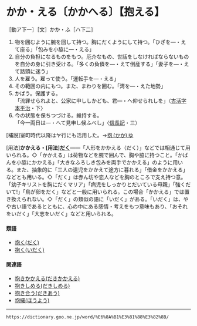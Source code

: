 # かか・える〔かかへる〕【抱える】

［動ア下一］［文］かか・ふ［ハ下二］
1. 物を囲むように腕を回して持つ。胸にだくようにして持つ。「ひざを―・えて座る」「包みを小脇に―・える」
2. 自分の負担になるものをもつ。厄介なもの、世話をしなければならないものを自分の身に引き受ける。「多くの負債を―・えて倒産する」「妻子を―・えて路頭に迷う」
3. 人を雇う。雇って使う。「運転手を―・える」
4. その範囲の内にもつ。また、まわりを囲む。「湾を―・えた地勢」
5. かばう。保護する。    
    「流罪せられよと、公家に申ししかども、君―・へ仰せられしを」〈[古活字本平治](https://dictionary.goo.ne.jp/word/%E5%B9%B3%E6%B2%BB%E7%89%A9%E8%AA%9E/#jn-198224)・下〉
6. 今の状態を保ちつづける。維持する。    
    「今一両日は―・へて見申し候ふべし」〈[信長記](https://dictionary.goo.ne.jp/word/%E4%BF%A1%E9%95%B7%E8%A8%98/#jn-115116)・三〉
        

\[補説\]室町時代以降はヤ行にも活用した。→[抱 (かか) ゆ](https://dictionary.goo.ne.jp/word/%E6%8A%B1%E3%82%86/#jn-37930)

\[用法\]**かかえる・\[用法\][だく](https://dictionary.goo.ne.jp/word/%E3%81%A0%E3%81%8F/#jn-135816)**――「人形をかかえる（だく）」などでは相通じて用いられる。◇「かかえる」は荷物などを腕で囲んで、胸や脇に持つこと。「かばんを小脇にかかえる」「大きなふろしき包みを両手でかかえる」のように用いる。また、抽象的に「三人の遺児をかかえて途方に暮れる」「借金をかかえる」などとも用いる。◇「だく」は赤ん坊や恋人などを胸のところで支え持つ意。「幼子キリストを胸にだくマリア」「病児をしっかりとだいている母親」「強くだいて!」「鳥が卵をだく」などと一般に用いられる。この場合「かかえる」では置き換えられない。◇「だく」の類似の語に「いだく」がある。「いだく」は、やや古い語であるとともに、心の中にある感情・考えをもつ意味もあり、「おそれをいだく」「大志をいだく」などと用いられる。

#### 類語

-   [抱く(だく)](https://dictionary.goo.ne.jp/word/%E6%8A%B1%E3%81%8F_%28%E3%81%A0%E3%81%8F%29/#jn-135819)
-   [抱く(いだく)](https://dictionary.goo.ne.jp/word/%E6%8A%B1%E3%81%8F_%28%E3%81%84%E3%81%A0%E3%81%8F%29/#jn-12033)

#### 関連語

-   [抱きかかえる(だきかかえる)](https://dictionary.goo.ne.jp/word/%E6%8A%B1%E3%81%8D%E6%8A%B1%E3%81%88%E3%82%8B/#jn-135666)
-   [抱きしめる(だきしめる)](https://dictionary.goo.ne.jp/word/%E6%8A%B1%E7%B7%A0%E3%82%81%E3%82%8B/#jn-135717)
-   [抱き合う(だきあう)](https://dictionary.goo.ne.jp/word/%E6%8A%B1%E5%90%88%E3%81%86/#jn-135646)
-   [抱擁(ほうよう)](https://dictionary.goo.ne.jp/word/%E6%8A%B1%E6%93%81/#jn-202632)

---
`https://dictionary.goo.ne.jp/word/%E6%8A%B1%E3%81%88%E3%82%8B/`